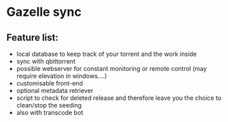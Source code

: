 # Gazelle sync


## Feature list:
- local database to keep track of your torrent and the work inside
- sync with qbittorrent
- possible webserver for constant monitoring or remote control (may require elevation in windows....)
- customisable front-end
- optional metadata retriever
- script to check for deleted release and therefore leave you the choice to clean/stop the seeding
- also with transcode bot


